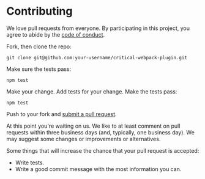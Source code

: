 # Contributing

We love pull requests from everyone. By participating in this project, you
agree to abide by the [code of conduct](CODE_OF_CONDUCT.md).

Fork, then clone the repo:

`git clone git@github.com:your-username/critical-webpack-plugin.git`

Make sure the tests pass:

`npm test`

Make your change. Add tests for your change. Make the tests pass:

`npm test`

Push to your fork and [submit a pull request][pr].

[pr]: https://github.com/iGitScor/critical-webpack-plugin/compare/

At this point you're waiting on us. We like to at least comment on pull requests
within three business days (and, typically, one business day). We may suggest
some changes or improvements or alternatives.

Some things that will increase the chance that your pull request is accepted:

* Write tests.
* Write a good commit message with the most information you can.
